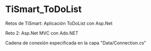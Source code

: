 # TiSmart_ToDoList
Retos de TiSmart: Aplicación ToDoList con Asp.Net

Reto 2: Asp.Net MVC con Ado.NET

Cadena de conexiòn especificada en la capa "Data/Connection.cs"
